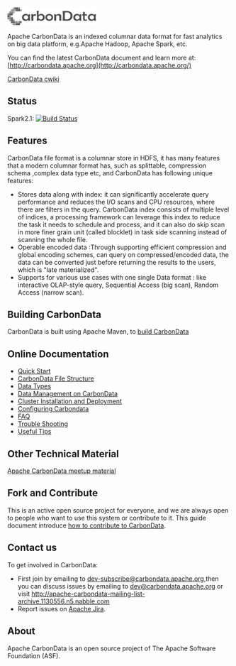 <!--
    Licensed to the Apache Software Foundation (ASF) under one or more 
    contributor license agreements.  See the NOTICE file distributed with
    this work for additional information regarding copyright ownership. 
    The ASF licenses this file to you under the Apache License, Version 2.0
    (the "License"); you may not use this file except in compliance with 
    the License.  You may obtain a copy of the License at

      http://www.apache.org/licenses/LICENSE-2.0

    Unless required by applicable law or agreed to in writing, software 
    distributed under the License is distributed on an "AS IS" BASIS, 
    WITHOUT WARRANTIES OR CONDITIONS OF ANY KIND, either express or implied.
    See the License for the specific language governing permissions and 
    limitations under the License.
-->

<img src="/docs/images/CarbonData_logo.png" width="200" height="40">

Apache CarbonData is an indexed columnar data format for fast analytics on big data platform, e.g.Apache Hadoop, Apache Spark, etc.

You can find the latest CarbonData document and learn more at:
[http://carbondata.apache.org](http://carbondata.apache.org/)

[CarbonData cwiki](https://cwiki.apache.org/confluence/display/CARBONDATA/)

## Status
Spark2.1:
[![Build Status](https://builds.apache.org/buildStatus/icon?job=carbondata-master-spark-2.1)](https://builds.apache.org/view/A-D/view/CarbonData/job/carbondata-master-spark-2.1/badge/icon)

## Features
CarbonData file format is a columnar store in HDFS, it has many features that a modern columnar format has, such as splittable, compression schema ,complex data type etc, and CarbonData has following unique features:
* Stores data along with index: it can significantly accelerate query performance and reduces the I/O scans and CPU resources, where there are filters in the query.  CarbonData index consists of multiple level of indices, a processing framework can leverage this index to reduce the task it needs to schedule and process, and it can also do skip scan in more finer grain unit (called blocklet) in task side scanning instead of scanning the whole file. 
* Operable encoded data :Through supporting efficient compression and global encoding schemes, can query on compressed/encoded data, the data can be converted just before returning the results to the users, which is "late materialized". 
* Supports for various use cases with one single Data format : like interactive OLAP-style query, Sequential Access (big scan), Random Access (narrow scan). 

## Building CarbonData
CarbonData is built using Apache Maven, to [build CarbonData](https://github.com/apache/carbondata/blob/master/build)

## Online Documentation
* [Quick Start](https://github.com/apache/carbondata/blob/master/docs/quick-start-guide.md)
* [CarbonData File Structure](https://github.com/apache/carbondata/blob/master/docs/file-structure-of-carbondata.md)
* [Data Types](https://github.com/apache/carbondata/blob/master/docs/supported-data-types-in-carbondata.md)
* [Data Management on CarbonData](https://github.com/apache/carbondata/blob/master/docs/data-management-on-carbondata.md)
* [Cluster Installation and Deployment](https://github.com/apache/carbondata/blob/master/docs/installation-guide.md)
* [Configuring Carbondata](https://github.com/apache/carbondata/blob/master/docs/configuration-parameters.md)
* [FAQ](https://github.com/apache/carbondata/blob/master/docs/faq.md)
* [Trouble Shooting](https://github.com/apache/carbondata/blob/master/docs/troubleshooting.md)
* [Useful Tips](https://github.com/apache/carbondata/blob/master/docs/useful-tips-on-carbondata.md)

## Other Technical Material
[Apache CarbonData meetup material](https://cwiki.apache.org/confluence/pages/viewpage.action?pageId=66850609)

## Fork and Contribute
This is an active open source project for everyone, and we are always open to people who want to use this system or contribute to it. 
This guide document introduce [how to contribute to CarbonData](https://github.com/apache/carbondata/blob/master/docs/How-to-contribute-to-Apache-CarbonData.md).

## Contact us
To get involved in CarbonData:

* First join by emailing to [dev-subscribe@carbondata.apache.org](mailto:dev-subscribe@carbondata.apache.org),then you can discuss issues by emailing to [dev@carbondata.apache.org](mailto:dev@carbondata.apache.org) or visit http://apache-carbondata-mailing-list-archive.1130556.n5.nabble.com
* Report issues on [Apache Jira](https://issues.apache.org/jira/browse/CARBONDATA).

## About
Apache CarbonData is an open source project of The Apache Software Foundation (ASF).

